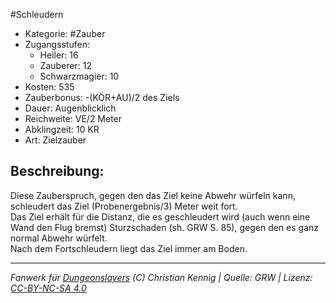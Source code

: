 #Schleudern  
- Kategorie: #Zauber  
- Zugangsstufen:  
  - Heiler: 16  
  - Zauberer: 12  
  - Schwarzmagier: 10  
- Kosten: 535  
- Zauberbonus: -(KÖR+AU)/2 des Ziels  
- Dauer: Augenblicklich  
- Reichweite: VE/2 Meter  
- Abklingzeit: 10 KR  
- Art: Zielzauber     

## Beschreibung:
Diese Zauberspruch, gegen den das Ziel keine Abwehr würfeln kann, schleudert das Ziel (Probenergebnis/3) Meter weit fort.<br>Das Ziel erhält für die Distanz, die es geschleudert wird (auch wenn eine Wand den Flug bremst) Sturzschaden (sh. GRW S.  85), gegen den es ganz normal Abwehr würfelt.<br>Nach dem Fortschleudern liegt das Ziel immer am Boden.


___
*Fanwerk für [Dungeonslayers](https://www.dungeonslayers.net/) (C) Christian Kennig | Quelle: GRW | Lizenz: [CC-BY-NC-SA 4.0](https://creativecommons.org/licenses/by-nc-sa/4.0/deed.de)*